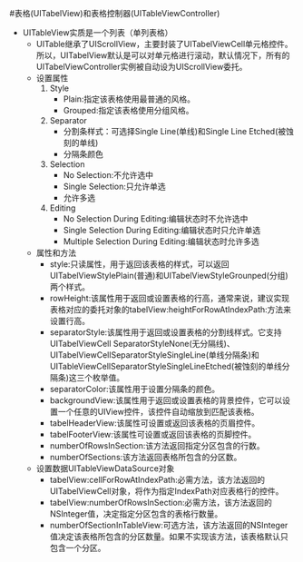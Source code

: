 #表格(UITabelView)和表格控制器(UITableViewController)
- UITableView实质是一个列表（单列表格）
    + UITable继承了UIScrollView，主要封装了UITabelViewCell单元格控件。所以，UITabelView默认是可以对单元格进行滚动，默认情况下，所有的UITabelViewController实例被自动设为UIScrollView委托。
    + 设置属性
        1. Style
            + Plain:指定该表格使用最普通的风格。
            + Grouped:指定该表格使用分组风格。
        2. Separator
            + 分割条样式：可选择Single Line(单线)和Single Line Etched(被蚀刻的单线)
            + 分隔条颜色
        3. Selection
            + No Selection:不允许选中
            + Single Selection:只允许单选
            + 允许多选
        4. Editing
            + No Selection During Editing:编辑状态时不允许选中
            + Single Selection During Editing:编辑状态时只允许单选
            + Multiple Selection During Editing:编辑状态时允许多选
    + 属性和方法
        - style:只读属性，用于返回该表格的样式，可以返回UITabelViewStylePlain(普通)和UITabelViewStyleGrounped(分组)两个样式。
        - rowHeight:该属性用于返回或设置表格的行高，通常来说，建议实现表格对应的委托对象的tabelView:heightForRowAtIndexPath:方法来设置行高。
        - separatorStyle:该属性用于返回或设置表格的分割线样式。它支持UITabelViewCell SeparatorStyleNone(无分隔线)、UITabelViewCellSeparatorStyleSingleLine(单线分隔条)和UITableViewCellSeparatorStyleSingleLineEtched(被蚀刻的单线分隔条)这三个枚举值。
        - separatorColor:该属性用于设置分隔条的颜色。
        - backgroundView:该属性用于返回或设置表格的背景控件，它可以设置一个任意的UIView控件，该控件自动缩放到匹配该表格。
        - tabelHeaderView:该属性可设置或返回该表格的页眉控件。
        - tabelFooterView:该属性可设置或返回该表格的页脚控件。
        - numberOfRowsInSection:该方法返回指定分区包含的行数。
        - numberOfSections:该方法返回表格所包含的分区数。
    + 设置数据UITableViewDataSource对象
        - tabelView:cellForRowAtIndexPath:必需方法，该方法返回的UITabelViewCell对象，将作为指定IndexPath对应表格行的控件。
        - tabelView:numberOfRowsInSection:必需方法，该方法返回的NSInteger值，决定指定分区包含的表格行数量。
        - numberOfSectionInTableView:可选方法，该方法返回的NSInteger值决定该表格所包含的分区数量。如果不实现该方法，该表格默认只包含一个分区。